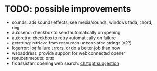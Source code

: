 # TODO: possible improvements
* sounds: add sounds effects; see media/sounds, windows tada, chord, ring
* autosend: checkbox to send automatically on opening
* autoretry: checkbox to retry automatically on failure
* getstring: retrieve from resources untranslated strings (x2?)
* logerror: log failure errors, or do a better job than now
* webaddress: provide support for web connected opener
* reducetimeouts: ditto
* fix assistant opening web search: [chatgpt suggestion](https://chatgpt.com/c/1510cfb2-9b12-41f8-9597-141a4b7dcd51)
